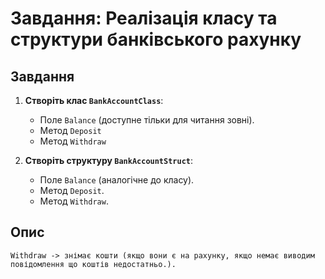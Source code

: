 ﻿# Завдання: Реалізація класу та структури банківського рахунку

## Завдання
1. **Створіть клас `BankAccountClass`**:
   - Поле `Balance` (доступне тільки для читання зовні).
   - Метод `Deposit`
   - Метод `Withdraw`

2. **Створіть структуру `BankAccountStruct`**:
   - Поле `Balance` (аналогічне до класу).
   - Метод `Deposit`.
   - Метод `Withdraw`.

## Опис
	Withdraw -> знімає кошти (якщо вони є на рахунку, якщо немає виводим повідомлення що коштів недостатньо.).



